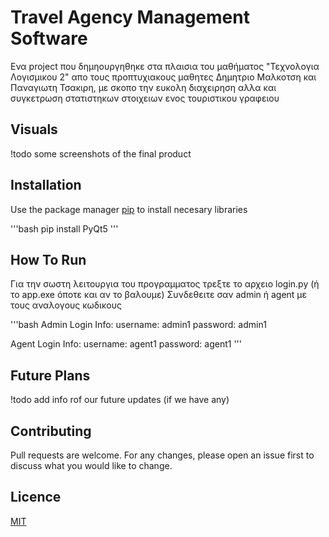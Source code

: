 # Travel Agency Management Software

Ενα project που δημηουργηθηκε στα πλαισια του μαθήματος "Τεχνολογια Λογισμικου 2" απο τους προπτυχιακους μαθητες Δημητριο Μαλκοτση και Παναγιωτη Τσακιρη, με σκοπο την ευκολη διαχειρηση αλλα και συγκετρωση στατιστηκων στοιχειων ενος τουριστικου γραφειου

## Visuals

!todo some screenshots of the final product

## Installation

Use the package manager [pip](https://pip.pypa.io/en/stable/) to install necesary libraries

'''bash
pip install PyQt5
'''

## How To Run

Για την σωστη λειτουργια του προγραμματος τρεξτε το αρχειο login.py (ή το app.exe όποτε και αν το βαλουμε)
Συνδεθειτε σαν admin ή agent με τους αναλογους κωδικους

'''bash
Admin Login Info:
username: admin1
password: admin1

Agent Login Info:
username: agent1
password: agent1
'''

## Future Plans
!todo add info rof our future updates (if we have any)

## Contributing

Pull requests are welcome. For any changes, please open an issue first to discuss what you would like to change.

## Licence

[MIT](https://opensource.org/license/mit)